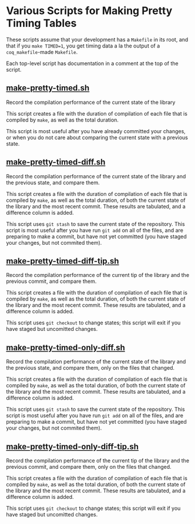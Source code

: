 # Various Scripts for Making Pretty Timing Tables

These scripts assume that your development has a `Makefile` in its root,
and that if you `make TIMED=1`, you get timing data a la the output of
a `coq_makefile`-made `Makefile`.

Each top-level script has documentation in a comment at the top of the script.

## [make-pretty-timed.sh](./make-pretty-timed.sh)
Record the compilation performance of the current state of the
library

This script creates a file with the duration of
compilation of each file that is compiled by `make`, as well as the
total duration.

This script is most useful after you have already committed your
changes, or when you do not care about comparing the current state
with a previous state.

## [make-pretty-timed-diff.sh](./make-pretty-timed-diff.sh)
Record the compilation performance of the current state of the
library and the previous state, and compare them.

This script creates a file with the
duration of compilation of each file that is compiled by `make`, as
well as the total duration, of both the current state of the library
and the most recent commit.  These results are tabulated, and a difference
column is added.

This script uses `git stash` to save the current state of the
repository.  This script is most useful after you have run `git add`
on all of the files, and are preparing to make a commit, but have
not yet committed (you have staged your changes, but not commited
them).

## [make-pretty-timed-diff-tip.sh](./make-pretty-timed-diff-tip.sh)
Record the compilation performance of the current tip of the
library and the previous commit, and compare them.

This script creates a file with the
duration of compilation of each file that is compiled by `make`, as
well as the total duration, of both the current state of the library
and the most recent commit.  These results are tabulated, and a difference
column is added.

This script uses `git checkout` to change states; this script will
exit if you have staged but uncomitted changes.

## [make-pretty-timed-only-diff.sh](./make-pretty-timed-only-diff.sh)
Record the compilation performance of the current state of the
library and the previous state, and compare them, only on the files that
changed.

This script creates a file with the
duration of compilation of each file that is compiled by `make`, as
well as the total duration, of both the current state of the library
and the most recent commit.  These results are tabulated, and a difference
column is added.

This script uses `git stash` to save the current state of the
repository.  This script is most useful after you have run `git add`
on all of the files, and are preparing to make a commit, but have
not yet committed (you have staged your changes, but not commited
them).

## [make-pretty-timed-only-diff-tip.sh](./make-pretty-timed-only-diff-tip.sh)
Record the compilation performance of the current tip of the library
and the previous commit, and compare them, only on the files that
changed.

This script creates a file with the
duration of compilation of each file that is compiled by `make`, as
well as the total duration, of both the current state of the library
and the most recent commit.  These results are tabulated, and a difference
column is added.

This script uses `git checkout` to change states; this script will
exit if you have staged but uncomitted changes.


